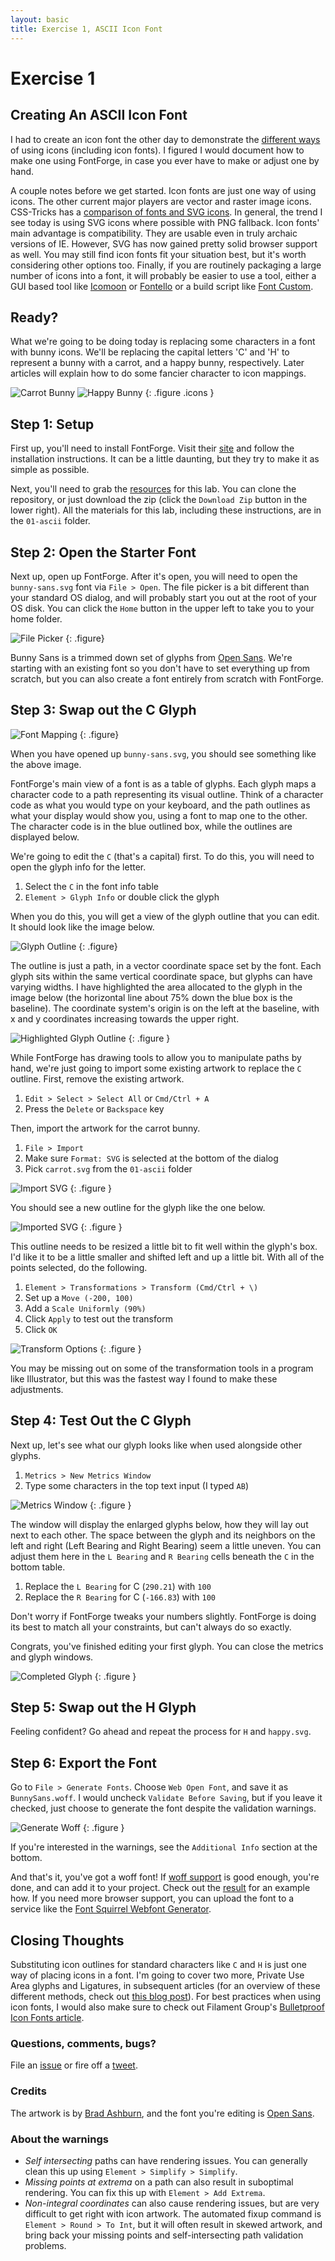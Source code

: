 ```yaml
---
layout: basic
title: Exercise 1, ASCII Icon Font
---
```

# Exercise 1

## Creating An ASCII Icon Font

I had to create an icon font the other day to demonstrate the [different ways][icon-methods] of using icons (including icon fonts). I figured I would document how to make one using FontForge, in case you ever have to make or adjust one by hand.

A couple notes before we get started. Icon fonts are just one way of using icons. The other current major players are vector and raster image icons. CSS-Tricks has a [comparison of fonts and SVG icons][css-tricks-fonts-vs-svg]. In general, the trend I see today is using SVG icons where possible with PNG fallback. Icon fonts' main advantage is compatibility. They are usable even in truly archaic versions of IE. However, SVG has now gained pretty solid browser support as well. You may still find icon fonts fit your situation best, but it's worth considering other options too. Finally, if you are routinely packaging a large number of icons into a font, it will probably be easier to use a tool, either a GUI based tool like [Icomoon][icomoon] or [Fontello][fontello] or a build script like [Font Custom][font-custom].

## Ready?

What we're going to be doing today is replacing some characters in a font with bunny icons. We'll be replacing the capital letters 'C' and 'H' to represent a bunny with a carrot, and a happy bunny, respectively. Later articles will explain how to do some fancier character to icon mappings.

![Carrot Bunny][carrot-bunny-svg] ![Happy Bunny][happy-bunny-svg]
{: .figure .icons }

## Step 1: Setup

First up, you'll need to install FontForge. Visit their [site][fontforge] and follow the installation instructions. It can be a little daunting, but they try to make it as simple as possible.

Next, you'll need to grab the [resources][repo] for this lab. You can clone the repository, or just download the zip (click the `Download Zip` button in the lower right). All the materials for this lab, including these instructions, are in the `01-ascii` folder.

## Step 2: Open the Starter Font

Next up, open up FontForge. After it's open, you will need to open the `bunny-sans.svg` font via `File > Open`. The file picker is a bit different than your standard OS dialog, and will probably start you out at the root of your OS disk. You can click the `Home` button in the upper left to take you to your home folder.

![File Picker][file-picker-img]
{: .figure}

Bunny Sans is a trimmed down set of glyphs from [Open Sans][open-sans]. We're starting with an existing font so you don't have to set everything up from scratch, but you can also create a font entirely from scratch with FontForge.

## Step 3: Swap out the C Glyph

![Font Mapping][font-mapping-img]
{: .figure}

When you have opened up `bunny-sans.svg`, you should see something like the above image.

FontForge's main view of a font is as a table of glyphs. Each glyph maps a character code to a path representing its visual outline. Think of a character code as what you would type on your keyboard, and the path outlines as what your display would show you, using a font to map one to the other. The character code is in the blue outlined box, while the outlines are displayed below.

We're going to edit the `C` (that's a capital) first. To do this, you will need to open the glyph info for the letter.

1. Select the `C` in the font info table
2. `Element > Glyph Info` or double click the glyph

When you do this, you will get a view of the glyph outline that you can edit. It should look like the image below.

![Glyph Outline][glyph-outline-img]
{: .figure}

The outline is just a path, in a vector coordinate space set by the font. Each glyph sits within the same vertical coordinate space, but glyphs can have varying widths. I have highlighted the area allocated to the glyph in the image below (the horizontal line about 75% down the blue box is the baseline). The coordinate system's origin is on the left at the baseline, with x and y coordinates increasing towards the upper right.

![Highlighted Glyph Outline][glyph-outline-highlight-img]
{: .figure }

 While FontForge has drawing tools to allow you to manipulate paths by hand, we're just going to import some existing artwork to replace the `C` outline. First, remove the existing artwork.

1. `Edit > Select > Select All` or `Cmd/Ctrl + A`
2. Press the `Delete` or `Backspace` key

Then, import the artwork for the carrot bunny.

1. `File > Import`
2. Make sure `Format: SVG` is selected at the bottom of the dialog
3. Pick `carrot.svg` from the `01-ascii` folder

![Import SVG][svg-import-img]
{: .figure }

You should see a new outline for the glyph like the one below.

![Imported SVG][imported-svg-img]
{: .figure }

This outline needs to be resized a little bit to fit well within the glyph's box. I'd like it to be a little smaller and shifted left and up a little bit. With all of the points selected, do the following.

1. `Element > Transformations > Transform (Cmd/Ctrl + \)`
2. Set up a `Move (-200, 100)`
3. Add a `Scale Uniformly (90%)`
4. Click `Apply` to test out the transform
5. Click `OK`

![Transform Options][transform-img]
{: .figure }

You may be missing out on some of the transformation tools in a program like Illustrator, but this was the fastest way I found to make these adjustments.

## Step 4: Test Out the C Glyph

Next up, let's see what our glyph looks like when used alongside other glyphs.

1. `Metrics > New Metrics Window`
2. Type some characters in the top text input (I typed `AB`)

![Metrics Window][metrics-window-img]
{: .figure }

The window will display the enlarged glyphs below, how they will lay out next to each other. The space between the glyph and its neighbors on the left and right (Left Bearing and Right Bearing) seem a little uneven. You can adjust them here in the `L Bearing` and `R Bearing` cells beneath the `C` in the bottom table. 

1. Replace the `L Bearing` for C (`290.21`) with `100`
2. Replace the `R Bearing` for C (`-166.83`) with `100`

Don't worry if FontForge tweaks your numbers slightly. FontForge is doing its best to match all your constraints, but can't always do so exactly.

Congrats, you've finished editing your first glyph. You can close the metrics and glyph windows.

![Completed Glyph][completed-glyph-img]
{: .figure }

## Step 5: Swap out the H Glyph

Feeling confident? Go ahead and repeat the process for `H` and `happy.svg`.

## Step 6: Export the Font

Go to `File > Generate Fonts`. Choose `Web Open Font`, and save it as `BunnySans.woff`. I would uncheck `Validate Before Saving`, but if you leave it checked, just choose to generate the font despite the validation warnings.

![Generate Woff][generate-woff-img]
{: .figure }

If you're interested in the warnings, see the `Additional Info` section at the bottom.

And that's it, you've got a woff font! If [woff support][woff-support] is good enough, you're done, and can add it to your project. Check out the [result][result] for an example how. If you need more browser support, you can upload the font to a service like the [Font Squirrel Webfont Generator][font-squirrel-generator].

## Closing Thoughts

Substituting icon outlines for standard characters like `C` and `H` is just one way of placing icons in a font. I'm going to cover two more, Private Use Area glyphs and Ligatures, in subsequent articles (for an overview of these different methods, check out [this blog post][icon-font-mappings]). For best practices when using icon fonts, I would also make sure to check out Filament Group's [Bulletproof Icon Fonts article][bulletproof-icon-fonts].

### Questions, comments, bugs?

File an [issue][issues] or fire off a [tweet][twitter].

### Credits

The artwork is by [Brad Ashburn][bashburn], and the font you're editing is [Open Sans][open-sans].

### About the warnings

* *Self intersecting* paths can have rendering issues. You can generally clean this up using `Element > Simplify > Simplify`.
* *Missing points at extrema* on a path can also result in suboptimal rendering. You can fix this up with `Element > Add Extrema`.
* *Non-integral coordinates* can also cause rendering issues, but are very difficult to get right with icon artwork. The automated fixup command is `Element > Round > To Int`, but it will often result in skewed artwork, and bring back your missing points and self-intersecting path validation problems.

[bashburn]: http://thenounproject.com/bashburn
[issues]: https://github.com/betravis/icon-font-lab/issues
[twitter]: http://twitter.com/bear_travis
[icon-methods]: http://betravis.github.io/icon-methods/
[icon-talk]: http://betravis.github.io/icons-and-the-web/
[icon-font-mappings]: http://blogs.adobe.com/webplatform/2013/01/15/icons-and-icon-fonts/
[bulletproof-icon-fonts]: http://www.filamentgroup.com/lab/bulletproof_icon_fonts.html 
[fontello]: http://fontello.com/
[icomoon]: http://icomoon.io
[font-custom]: http://fontcustom.com/
[fontforge]: http://fontforge.github.io/
[open-sans]: http://www.google.com/fonts/specimen/Open+Sans
[repo]: https://github.com/betravis/icon-font-lab
[css-tricks-fonts-vs-svg]: http://css-tricks.com/icon-fonts-vs-svg/
[woff-support]: http://caniuse.com/#feat=woff
[font-squirrel-generator]: http://www.fontsquirrel.com/tools/webfont-generator
[result]: ../01-ascii-result

[file-picker-img]: img/file-picker.png "File Picker"
[font-mapping-img]: img/font-mapping.png "Font Mapping"
[glyph-outline-img]: img/glyph-outline.png "Glyph Outline"
[glyph-outline-highlight-img]: img/glyph-outline-highlight.png "Glyph Outline Highlight"
[svg-import-img]: img/svg-import.png "SVG Import"
[imported-svg-img]: img/imported.png "Imported Outlines"
[transform-img]: img/transform.png "Transform Window"
[metrics-window-img]: img/metrics-window.png "Metrics Window"
[completed-glyph-img]: img/glyph-complete.png "Completed C Glyph"
[generate-woff-img]: img/generate-woff.png "Generate Woff"
[happy-bunny-svg]: happy.svg
[carrot-bunny-svg]: carrot.svg
